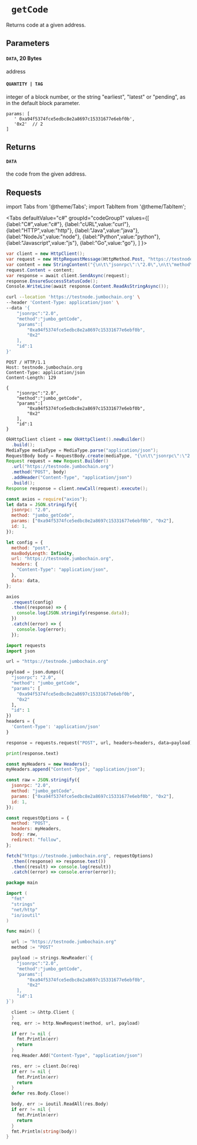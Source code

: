 # ` getCode`

Returns code at a given address.

## Parameters

#### `DATA`, 20 Bytes

address

#### `QUANTITY | TAG`

integer of a block number, or the string "earliest", "latest" or "pending", as in the default block parameter.

```
params: [
   ' 0xa94f5374fce5edbc8e2a8697c15331677e6ebf0b',
   '0x2'  // 2
]
```

## Returns

#### `DATA`

the code from the given address.

## Requests

import Tabs from '@theme/Tabs';
import TabItem from '@theme/TabItem';

<Tabs
defaultValue="c#"
groupId="codeGroup1"
values={[
{label:"C#",value:"c#"},
{label:"cURL",value:"curl"},
{label:"HTTP",value:"http"},
{label:"Java",value:"java"},
{label:"NodeJs",value:"node"},
{label:"Python",value:"python"},
{label:"Javascript",value:"js"},
{label:"Go",value:"go"},
]
}>
<TabItem value="c#">

```csharp
var client = new HttpClient();
var request = new HttpRequestMessage(HttpMethod.Post, "https://testnode.jumbochain.org");
var content = new StringContent("{\n\t\"jsonrpc\":\"2.0\",\n\t\"method\":\"jumbo_getCode\",\n\t\"params\":[\n\t\t\"0xa94f5374fce5edbc8e2a8697c15331677e6ebf0b\", \n\t\t\"0x2\"\n\t],\n\t\"id\":1\n}", null, "application/json");
request.Content = content;
var response = await client.SendAsync(request);
response.EnsureSuccessStatusCode();
Console.WriteLine(await response.Content.ReadAsStringAsync());

```

</TabItem>

<TabItem value="curl">

```bash
curl --location 'https://testnode.jumbochain.org' \
--header 'Content-Type: application/json' \
--data '{
	"jsonrpc":"2.0",
	"method":"jumbo_getCode",
	"params":[
		"0xa94f5374fce5edbc8e2a8697c15331677e6ebf0b",
		"0x2"
	],
	"id":1
}'
```

</TabItem>

<TabItem value="http">

```http
POST / HTTP/1.1
Host: testnode.jumbochain.org
Content-Type: application/json
Content-Length: 129

{
	"jsonrpc":"2.0",
	"method":"jumbo_getCode",
	"params":[
		"0xa94f5374fce5edbc8e2a8697c15331677e6ebf0b",
		"0x2"
	],
	"id":1
}
```

</TabItem>

<TabItem value="java">

```java
OkHttpClient client = new OkHttpClient().newBuilder()
  .build();
MediaType mediaType = MediaType.parse("application/json");
RequestBody body = RequestBody.create(mediaType, "{\n\t\"jsonrpc\":\"2.0\",\n\t\"method\":\"jumbo_getCode\",\n\t\"params\":[\n\t\t\"0xa94f5374fce5edbc8e2a8697c15331677e6ebf0b\", \n\t\t\"0x2\"\n\t],\n\t\"id\":1\n}");
Request request = new Request.Builder()
  .url("https://testnode.jumbochain.org")
  .method("POST", body)
  .addHeader("Content-Type", "application/json")
  .build();
Response response = client.newCall(request).execute();
```

</TabItem>

<TabItem value="node">

```js
const axios = require("axios");
let data = JSON.stringify({
  jsonrpc: "2.0",
  method: "jumbo_getCode",
  params: ["0xa94f5374fce5edbc8e2a8697c15331677e6ebf0b", "0x2"],
  id: 1,
});

let config = {
  method: "post",
  maxBodyLength: Infinity,
  url: "https://testnode.jumbochain.org",
  headers: {
    "Content-Type": "application/json",
  },
  data: data,
};

axios
  .request(config)
  .then((response) => {
    console.log(JSON.stringify(response.data));
  })
  .catch((error) => {
    console.log(error);
  });
```

</TabItem>

<TabItem value="python">

```python
import requests
import json

url = "https://testnode.jumbochain.org"

payload = json.dumps({
  "jsonrpc": "2.0",
  "method": "jumbo_getCode",
  "params": [
    "0xa94f5374fce5edbc8e2a8697c15331677e6ebf0b",
    "0x2"
  ],
  "id": 1
})
headers = {
  'Content-Type': 'application/json'
}

response = requests.request("POST", url, headers=headers, data=payload)

print(response.text)

```

</TabItem>

<TabItem value="js">

```js
const myHeaders = new Headers();
myHeaders.append("Content-Type", "application/json");

const raw = JSON.stringify({
  jsonrpc: "2.0",
  method: "jumbo_getCode",
  params: ["0xa94f5374fce5edbc8e2a8697c15331677e6ebf0b", "0x2"],
  id: 1,
});

const requestOptions = {
  method: "POST",
  headers: myHeaders,
  body: raw,
  redirect: "follow",
};

fetch("https://testnode.jumbochain.org", requestOptions)
  .then((response) => response.text())
  .then((result) => console.log(result))
  .catch((error) => console.error(error));
```

</TabItem>

<TabItem value="go">

```go
package main

import (
  "fmt"
  "strings"
  "net/http"
  "io/ioutil"
)

func main() {

  url := "https://testnode.jumbochain.org"
  method := "POST"

  payload := strings.NewReader(`{
	"jsonrpc":"2.0",
	"method":"jumbo_getCode",
	"params":[
		"0xa94f5374fce5edbc8e2a8697c15331677e6ebf0b",
		"0x2"
	],
	"id":1
}`)

  client := &http.Client {
  }
  req, err := http.NewRequest(method, url, payload)

  if err != nil {
    fmt.Println(err)
    return
  }
  req.Header.Add("Content-Type", "application/json")

  res, err := client.Do(req)
  if err != nil {
    fmt.Println(err)
    return
  }
  defer res.Body.Close()

  body, err := ioutil.ReadAll(res.Body)
  if err != nil {
    fmt.Println(err)
    return
  }
  fmt.Println(string(body))
}
```

</TabItem>

</Tabs>
